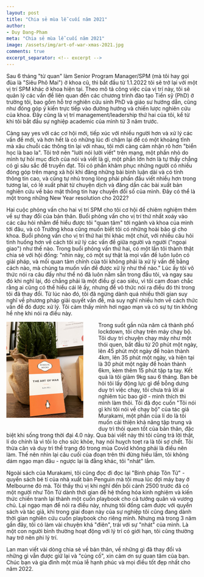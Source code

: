 ```yaml
---
layout: post
title: "Chia sẻ mùa lễ cuối năm 2021"
author:
- Duy Dang-Pham
meta: "Chia sẻ mùa lễ cuối năm 2021"
image: /assets/img/art-of-war-xmas-2021.jpg
comments: true
excerpt_separator: <!-- excerpt -->
---
```

Sau 6 tháng "từ quan" làm Senior Program Manager/SPM (mà tôi hay gọi đùa là "Siêu Phô Mai") ở khoa cũ, thì bắt đầu từ 1.1.2022 tôi sẽ trở lại với một vị trí SPM khác ở khoa hiện tại. Theo mô tả công việc của vị trí này, tôi sẽ quản lý các vấn đề liên quan đến các chương trình đào tạo Tiến sỹ (PhD) ở trường tôi, bao gồm hỗ trợ nghiên cứu sinh PhD và giáo sư hướng dẫn, cũng như đóng góp ý kiến trực tiếp vào đường hướng và chiến lược nghiên cứu của khoa. Đây cũng là vị trí management/leadership thứ hai của tôi, kể từ khi tôi bắt đầu sự nghiệp academic của mình từ 3 năm trước.<!-- excerpt -->

Càng say yes với các cơ hội mới, tiếp xúc với nhiều người hơn và xử lý các vấn đề mới, và hơn hết là có những lúc đi chậm lại để có một khoảng tĩnh mà xâu chuỗi các thông tin lại với nhau, tôi mới càng cảm nhận rõ hơn "biển học là bao la". Tôi trở nên "lười nói lười viết" trên mạng, một phần nhỏ do mình tự hỏi mục đích của nói và viết là gì, một phần lớn hơn là tự thấy chẳng có gì sâu sắc để truyền đạt. Tôi có phần khâm phục những người có nhiều đóng góp trên mạng xã hội khi đăng những bài bình luận dài và có tính thông tin cao, và cũng tự nhủ trong lòng phải phấn đấu viết nhiều hơn trong tương lai, có lẽ xuất phát từ chuyện dịch và đăng dần các bài xuất bản nghiên cứu về bảo mật thông tin hay chuyển đổi số của mình. Đây có thể là một trong những New Year resolution cho 2022?

Hai cuộc phỏng vấn cho hai vị trí SPM cho tôi cơ hội để chiêm nghiệm thêm về sự thay đổi của bản thân. Buổi phỏng vấn cho vị trí thứ nhất xoáy vào các câu hỏi nhằm để hiểu được tôi "quan tâm" tới ngành và khoa của mình tới đâu, và cô Trưởng khoa cũng muốn biết tôi có những hoài bão gì cho khoa. Buổi phỏng vấn cho vị trí thứ hai thì khác một chút, với nhiều câu hỏi tình huống hơn về cách tôi xử lý các vấn đề giữa người và người ("ngoại giao") như thế nào. Trong buổi phỏng vấn thứ hai, có một lần tôi thành thật chia sẻ với hội đồng: "nhìn này, có một sự thật là mọi vấn đề luôn luôn có giải pháp, và mối quan tâm chính của tôi không phải là xử lý vấn đề bằng cách nào, mà chúng ta muốn vấn đề được xử lý như thế nào." Lúc ấy tôi vô thức nói ra câu đấy như thể nó đã luôn nằm sẵn trong đầu tôi, và ngay sau đó khi nghĩ lại, đó chẳng phải là một điều gì cao siêu, vì tôi cam đoan chắc rằng ai cũng có thể hiểu cái lẽ ấy, nhưng để vô thức nói ra điều đó thì trong tôi đã thay đổi. Từ lúc nào đó, tôi đã ngừng dành quá nhiều thời gian suy nghĩ về phương pháp giải quyết vấn đề, mà suy nghĩ nhiều hơn về cách thức vấn đề đó được xử lý. Tôi cảm thấy mình hơi ngạo mạn và có sự tự tin không hề nhẹ khi nói ra điều này.

<img src="/assets/img/art-of-war-xmas-2021.jpg" alt="The Art of War" width="40%" style="float: left; margin-right:40px; margin-bottom:20px;">

Trong suốt gần nửa năm cả thành phố lockdown, tôi chạy trên máy chạy bộ. Tôi duy trì chuyện chạy máy như một thói quen, bắt đầu từ 20 phút một ngày, lên 45 phút một ngày để hoàn thành 4km, lên 35 phút một ngày, và hiện tại là 30 phút một ngày để hoàn thành 6km, kèm thêm 15 phút tập tạ tay. Kết quả là tôi giảm 9kg sau 6 tháng. Bạn bè hỏi tôi lấy động lực gì để bỗng dưng duy trì việc chạy, tôi chưa trả lời ai nghiêm túc bao giờ - mình thích thì mình làm thôi. Tôi đã đọc cuốn "Tôi nói gì khi tôi nói về chạy bộ" của tác giả Murakami, một phần của lí do là tôi muốn cải thiện khả năng tập trung và duy trì thói quen tốt của bản thân, đặc biệt khi sống trong thời đại 4.0 này. Qua bài viết này thì tôi cũng trả lời thật, lí do chính là vì tôi lo cho sức khỏe, hay nói huỵch toẹt ra là tôi sợ chết. Tôi thừa cân và duy trì thể trạng đó trong mùa Covid không phải là điều nên làm. Thế nên nhìn lại câu cuối của đoạn trên thì đừng hiểu lầm, tôi không dám ngạo mạn đâu - ngược lại là đằng khác, tôi "nhát" lắm. 

Ngoài sách của Murakami, tôi cũng đọc đi đọc lại "Binh pháp Tôn Tử" - quyển sách bé tí của nhà xuất bản Penguin mà tôi mua lúc đợi máy bay ở Melbourne đó mà. Tôi thấy thú vị khi nghĩ đến bối cảnh 2500 trước đã có một người như Tôn Tử dành thời gian để hệ thống hóa kinh nghiệm và kiến thức chiến tranh lại thành một cuốn playbook cho cả tướng quân và vương chủ. Lại ngạo mạn để nói ra điều này, nhưng tôi đồng cảm được với quyển sách và tác giả, khi trong giai đoạn này của sự nghiệp tôi cũng đang dành thời gian nghiên cứu cuốn playbook cho riêng mình. Nhưng mà trong 3 năm gần đây, tôi có làm vài chuyện khá "điên", trái với sự "nhát" của mình. Là một con người bình thường hoạt động với lý trí có giới hạn, tôi cũng thường hay trở nên phi lý trí.

Lan man viết vài dòng chia sẻ về bản thân, về những gì đã thay đổi và những gì vẫn được giữ lại và "củng cố", xin cảm ơn sự quan tâm của bạn. Chúc bạn và gia đình một mùa lễ hạnh phúc và mọi điều tốt đẹp nhất cho năm 2022.